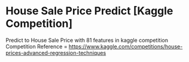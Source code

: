 # House Sale Price Predict [Kaggle Competition]
 Predict to House Sale Price with 81 features in kaggle competition 
 Competition Reference = https://www.kaggle.com/competitions/house-prices-advanced-regression-techniques
